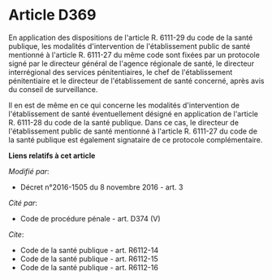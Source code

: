 # Article D369

En application des dispositions de l'article R. 6111-29 du code de la santé publique, les modalités d'intervention de
l'établissement public de santé mentionné à l'article R. 6111-27 du même code sont fixées par un protocole signé par le
directeur général de l'agence régionale de santé, le directeur interrégional des services pénitentiaires, le chef de
l'établissement pénitentiaire et le directeur de l'établissement de santé concerné, après avis du conseil de surveillance. 

Il en est de même en ce qui concerne les modalités d'intervention de l'établissement de santé éventuellement désigné en
application de l'article R. 6111-28 du code de la santé publique. Dans ce cas, le directeur de l'établissement public de
santé mentionné à l'article R. 6111-27 du code de la santé publique est également signataire de ce protocole complémentaire.

**Liens relatifs à cet article**

_Modifié par_:

  - Décret n°2016-1505 du 8 novembre 2016 - art. 3

_Cité par_:

  - Code de procédure pénale - art. D374 (V)

_Cite_:

  - Code de la santé publique - art. R6112-14
  - Code de la santé publique - art. R6112-15
  - Code de la santé publique - art. R6112-16
